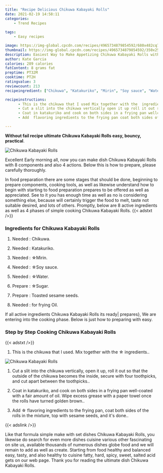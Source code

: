 ```yaml
---
title: "Recipe Delicious Chikuwa Kabayaki Rolls"
date: 2021-02-19 14:58:11
categories:
    - Trend Recipes
    
tags:
    - Easy recipes

image: https://img-global.cpcdn.com/recipes/4965734879854592/680x482cq70/chikuwa-kabayaki-rolls-recipe-main-photo.jpg
thumbnail: https://img-global.cpcdn.com/recipes/4965734879854592/350x250cq70/chikuwa-kabayaki-rolls-recipe-main-photo.jpg
description: Easiest Way to Make Appetizing Chikuwa Kabayaki Rolls with 8 ingredients and 4 stages of easy cooking.
author: Kate Garcia
calories: 289 calories
fatContent: 8 grams fat
preptime: PT32M
cooktime: PT2H
ratingvalue: 3
reviewcount: 213
recipeingredient: ["Chikuwa", "Katakuriko", "Mirin", "Soy sauce", "Water", "Sugar", "Toasted sesame seeds", "for frying Oil"]

recipeinstructions: 
      - This is the chikuwa that I used Mix together with the  ingredients 
      - Cut a slit into the chikuwa vertically open it up roll it out so that the outside of the chikuwa becomes the inside secure with four toothpicks and cut apart between the toothpicks 
      - Coat in katakuriko and cook on both sides in a frying pan wellcoated with a fair amount of oil Wipe excess grease with a paper towel once the rolls have turned golden brown 
      - Add  flavoring ingredients to the frying pan coat both sides of the rolls in the mixture top with sesame seeds and its done

---
```




**Without fail recipe ultimate Chikuwa Kabayaki Rolls easy, bouncy, practical**. 


![Chikuwa Kabayaki Rolls](https://img-global.cpcdn.com/recipes/4965734879854592/680x482cq70/chikuwa-kabayaki-rolls-recipe-main-photo.jpg "Chikuwa Kabayaki Rolls")




Excellent Early morning all, now you can make dish Chikuwa Kabayaki Rolls with 8 components and also 4 actions. Below this is how to prepare, please carefully thoroughly.

In food preparation there are some stages that should be done, beginning to prepare components, cooking tools, as well as likewise understand how to begin with starting to food preparation prepares to be offered as well as appreciated. See to it you has enough time as well as no is considering something else, because will certainly trigger the food to melt, taste not suitable desired, and lots of others. Promptly, below are 8 active ingredients as well as 4 phases of simple cooking Chikuwa Kabayaki Rolls.
{{< adstxt />}}

### Ingredients for Chikuwa Kabayaki Rolls


1. Needed  : Chikuwa.

1. Needed  : Katakuriko.

1. Needed  : ☆Mirin.

1. Needed  : ☆Soy sauce.

1. Needed  : ☆Water.

1. Prepare  : ☆Sugar.

1. Prepare  : Toasted sesame seeds.

1. Needed  : for frying Oil.



If all active ingredients Chikuwa Kabayaki Rolls its ready| prepares}, We are entering into the cooking phase. Below is just how to preparing with easy.

### Step by Step Cooking Chikuwa Kabayaki Rolls

{{< adstxt />}}


1. This is the chikuwa that I used. Mix together with the ☆ ingredients..



![Chikuwa Kabayaki Rolls](https://img-global.cpcdn.com/steps/4898018814853120/160x128cq70/chikuwa-kabayaki-rolls-recipe-step-1-photo.jpg" "Chikuwa Kabayaki Rolls")



1. Cut a slit into the chikuwa vertically, open it up, roll it out so that the outside of the chikuwa becomes the inside, secure with four toothpicks, and cut apart between the toothpicks..



1. Coat in katakuriko, and cook on both sides in a frying pan well-coated with a fair amount of oil. Wipe excess grease with a paper towel once the rolls have turned golden brown..



1. Add ☆ flavoring ingredients to the frying pan, coat both sides of the rolls in the mixture, top with sesame seeds, and it&#39;s done..





{{< adslink />}}

Like that formula simple make with set dishes Chikuwa Kabayaki Rolls, you likewise do search for even more dishes cuisine various other fascinating on site us, available thousands of numerous dishes globe food and we will remain to add as well as create. Starting from food healthy and balanced easy, tasty, and also healthy to cuisine fatty, hard, spicy, sweet, salted acid gets on our web page. Thank you for reading the ultimate dish Chikuwa Kabayaki Rolls.
